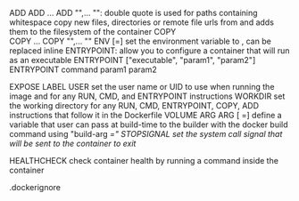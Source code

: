 ADD
    ADD <src>... <dest>
    ADD "<src>",... "<dest>": double quote is used for paths containing whitespace
    copy new files, directories or remote file urls from <src> and adds them to the filesystem of the container 
COPY    
    COPY <src>... <dest>
    COPY "<src>",... "<dest>"
ENV
    <key>[=]<value>
    set the environment variable <key> to <value>, can be replaced inline
ENTRYPOINT: allow you to configure a container that will run as an executable
    ENTRYPOINT ["executable", "param1", "param2"]
    ENTRYPOINT command param1 param2
    
EXPOSE
LABEL
USER
    set the user name or UID to use when running the image and for any RUN, CMD, and ENTRYPOINT instructions 
WORKDIR
    set the working directory for any RUN, CMD, ENTRYPOINT, COPY, ADD instructions that follow it in the Dockerfile
VOLUME
ARG
    ARG <name>[ =<default value>]
    define a variable that user can pass at build-time to the builder with the docker build command using "build-arg <var>=<value>"
STOPSIGNAL
    set the system call signal that will be sent to the container to exit

HEALTHCHECK
    check container health by running a command inside the container

.dockerignore

